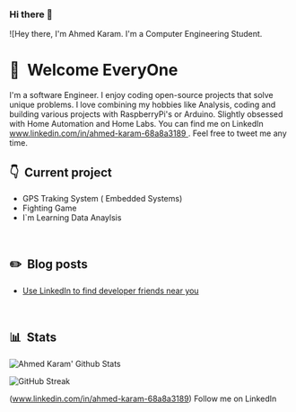 ### Hi there 👋

<!--
**2101767/2101767** is a ✨ _special_ ✨ repository because its `README.md` (this file) appears on your GitHub profile.

Here are some ideas to get you started:

- 🔭 I’m currently working on ...
- 🌱 I’m currently learning ...
- 👯 I’m looking to collaborate on ...
- 🤔 I’m looking for help with ...
- 💬 Ask me about ...
- 📫 How to reach me: ...
- 😄 Pronouns: ...
- ⚡ Fun fact: ...
-->
![Hey there, I'm Ahmed Karam. I'm a Computer Engineering Student.


# 👋 &nbsp;Welcome EveryOne

I'm a software Engineer. I enjoy coding open-source projects that solve unique problems. I love combining my hobbies like Analysis, coding and building various projects with RaspberryPi's or Arduino. Slightly obsessed with Home Automation and Home Labs. You can find me on LinkedIn [www.linkedin.com/in/ahmed-karam-68a8a3189 ](www.linkedin.com/in/ahmed-karam-68a8a3189). Feel free to tweet me any time.
&nbsp;

## 👇 &nbsp;Current project
 - GPS Traking System ( Embedded Systems) &nbsp;
 - Fighting Game &nbsp;
 - I`m Learning Data Anaylsis &nbsp;

&nbsp;

## ✏️ &nbsp;Blog posts

<!-- BLOG-POST-LIST:START -->
- [Use LinkedIn to find developer friends near you](www.linkedin.com/in/ahmed-karam-68a8a3189)
<!-- BLOG-POST-LIST:END -->

&nbsp;



## 📊 &nbsp;Stats

![Ahmed Karam' Github Stats](https://github-readme-stats.vercel.app/api?username=2101767&hide=contribs,prs&show_icons=true&bg_color=0d1116&title_color=ce09ec&text_color=a4aacb&icon_color=007ec6)

![GitHub Streak](https://github-readme-streak-stats.herokuapp.com/?user=2101767&theme=dark&count_private=true&bg_color=0d1116&title_color=ce09ec&text_color=a4aacb&icon_color=007ec6)

<a> (www.linkedin.com/in/ahmed-karam-68a8a3189) Follow me on LinkedIn</a>
